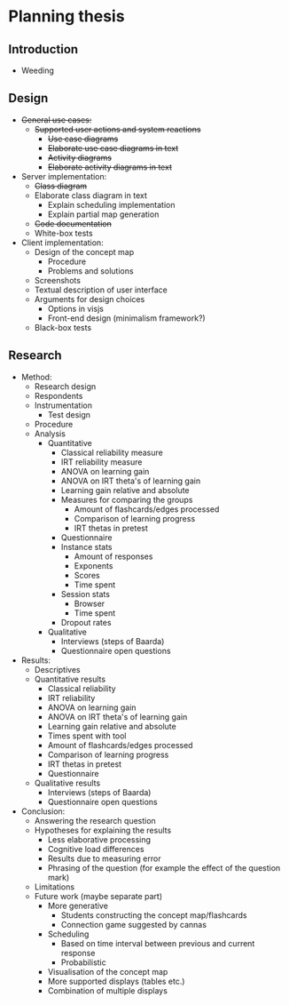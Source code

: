 Planning thesis
===============

Introduction
------------

* Weeding

Design
------

* ~~General use cases:~~
  * ~~Supported user actions and system reactions~~
    * ~~Use case diagrams~~
    * ~~Elaborate use case diagrams in text~~
    * ~~Activity diagrams~~
    * ~~Elaborate activity diagrams in text~~
* Server implementation:
  * ~~Class diagram~~
  * Elaborate class diagram in text
    * Explain scheduling implementation
    * Explain partial map generation
  * ~~Code documentation~~
  * White-box tests
* Client implementation:
  * Design of the concept map
    * Procedure
    * Problems and solutions
  * Screenshots
  * Textual description of user interface
  * Arguments for design choices
    * Options in visjs
    * Front-end design (minimalism framework?)
  * Black-box tests

Research
--------

* Method:
  * Research design
  * Respondents
  * Instrumentation
    * Test design
  * Procedure
  * Analysis
    * Quantitative
      * Classical reliability measure
      * IRT reliability measure
      * ANOVA on learning gain
      * ANOVA on IRT theta's of learning gain
      * Learning gain relative and absolute
      * Measures for comparing the groups
        * Amount of flashcards/edges processed
        * Comparison of learning progress
        * IRT thetas in pretest
      * Questionnaire
      * Instance stats
        * Amount of responses
        * Exponents
        * Scores
        * Time spent 
      * Session stats
        * Browser
        * Time spent
      * Dropout rates
    * Qualitative
      * Interviews (steps of Baarda)
      * Questionnaire open questions
* Results:
  * Descriptives
  * Quantitative results
    * Classical reliability
    * IRT reliability
    * ANOVA on learning gain
    * ANOVA on IRT theta's of learning gain
    * Learning gain relative and absolute
    * Times spent with tool
    * Amount of flashcards/edges processed
    * Comparison of learning progress
    * IRT thetas in pretest
    * Questionnaire
  * Qualitative results
    * Interviews (steps of Baarda)
    * Questionnaire open questions
* Conclusion:
  * Answering the research question
  * Hypotheses for explaining the results
    * Less elaborative processing
    * Cognitive load differences
    * Results due to measuring error
    * Phrasing of the question (for example the effect of the question mark)
  * Limitations
  * Future work (maybe separate part)
    * More generative
      * Students constructing the concept map/flashcards
      * Connection game suggested by cannas
    * Scheduling
      * Based on time interval between previous and current response
      * Probabilistic
    * Visualisation of the concept map
    * More supported displays (tables etc.)
    * Combination of multiple displays
